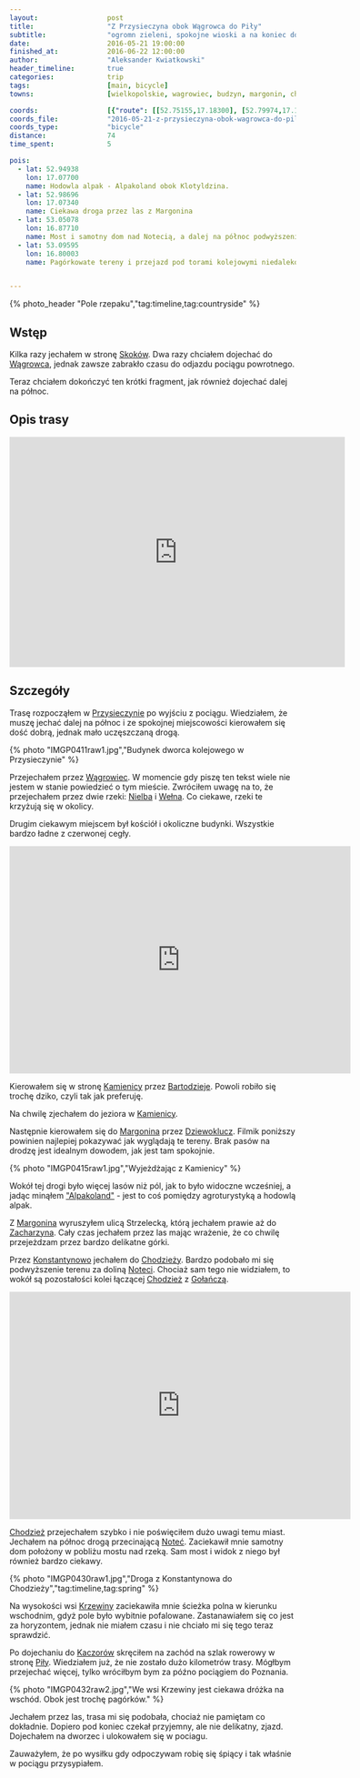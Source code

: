 ```yaml
---
layout:                 post
title:                  "Z Przysieczyna obok Wągrowca do Piły"
subtitle:               "ogromn zieleni, spokojne wioski a na koniec dolina Noteci i pagórki wokół Piły"
date:                   2016-05-21 19:00:00
finished_at:            2016-06-22 12:00:00
author:                 "Aleksander Kwiatkowski"
header_timeline:        true
categories:             trip
tags:                   [main, bicycle]
towns:                  [wielkopolskie, wagrowiec, budzyn, margonin, chodziez, kaczory, pila]

coords:                 [{"route": [[52.75155,17.18300], [52.79974,17.19124], [52.80399,17.19674], [52.80773,17.19210], [52.80809,17.18867], [52.84175,17.17459], [52.87803,17.12043], [52.88088,17.11168], [52.88186,17.10678], [52.90998,17.07589], [52.90873,17.06704], [52.91852,17.07571], [52.92312,17.07056], [52.93383,17.07486], [52.96026,17.07305], [52.97008,17.07631], [52.97055,17.08078], [52.98057,17.08524], [52.98218,17.07983], [52.99540,17.06636], [53.00176,17.04790], [53.01048,17.04078], [53.01028,17.02748], [53.00847,17.01340], [53.01255,16.99821], [53.00398,16.96104], [53.00351,16.94851], [52.99509,16.91967], [53.00677,16.91049], [53.01255,16.91169], [53.02453,16.89384], [53.02664,16.88697], [53.05049,16.87727], [53.06524,16.87641], [53.07334,16.87298], [53.07556,16.87779], [53.09540,16.87779], [53.09700,16.88251], [53.10056,16.88268], [53.10241,16.84646], [53.09417,16.80560], [53.10195,16.78080], [53.10731,16.78998], [53.12431,16.79161], [53.14712,16.75119], [53.14331,16.74372]], "type": "bicycle"}]
coords_file:            "2016-05-21-z-przysieczyna-obok-wagrowca-do-pily.json"
coords_type:            "bicycle"
distance:               74
time_spent:             5

pois:
  - lat: 52.94938
    lon: 17.07700
    name: Hodowla alpak - Alpakoland obok Klotyldzina.
  - lat: 52.98696
    lon: 17.07340
    name: Ciekawa droga przez las z Margonina
  - lat: 53.05078
    lon: 16.87710
    name: Most i samotny dom nad Notecią, a dalej na północ podwyższenie terenu
  - lat: 53.09595
    lon: 16.80003  
    name: Pagórkowate tereny i przejazd pod torami kolejowymi niedaleko Piły


---
```


[wiki-skoki]:            https://pl.wikipedia.org/wiki/Skoki_(powiat_w%C4%85growiecki)
[wiki-wagrowiec]:        https://pl.wikipedia.org/wiki/W%C4%85growiec
[wiki-przysieczyn]:      https://pl.wikipedia.org/wiki/Przysieczyn
[wiki-nielba]:           https://pl.wikipedia.org/wiki/Nielba
[wiki-welna]:            https://pl.wikipedia.org/wiki/We%C5%82na_(rzeka)
[wiki-kamienica]:        https://pl.wikipedia.org/wiki/Kamienica_(powiat_w%C4%85growiecki)
[wiki-bartodzieje]:      https://pl.wikipedia.org/wiki/Bartodzieje_(wojew%C3%B3dztwo_wielkopolskie)
[wiki-margonin]:         https://pl.wikipedia.org/wiki/Margonin
[wiki-dziewoklucz]:      ttps://pl.wikipedia.org/wiki/Dziewoklucz
[wiki-zacharzyn]:        https://pl.wikipedia.org/wiki/Zacharzyn
[wiki-konstantynowo]:    https://pl.wikipedia.org/wiki/Konstantynowo_(powiat_chodzieski)
[wiki-krzewina]:         https://pl.wikipedia.org/wiki/Krzewina_(powiat_pilski)
[wiki-kaczory]:          https://pl.wikipedia.org/wiki/Kaczory_(gmina)
[wiki-pila]:             https://pl.wikipedia.org/wiki/Pi%C5%82a_(miasto)
[wiki-chodziez]:         https://pl.wikipedia.org/wiki/Chodzie%C5%BC
[wiki-notec]:            https://pl.wikipedia.org/wiki/Note%C4%87
[wiki-golancz]:          https://pl.wikipedia.org/wiki/Go%C5%82a%C5%84cz

[alpakoland]:            http://alpakoland.pl/pl/index

{% photo_header "Pole rzepaku","tag:timeline,tag:countryside" %}

Wstęp
-----

Kilka razy jechałem w stronę [Skoków][wiki-skoki]. Dwa razy chciałem dojechać
do [Wągrowca][wiki-wagrowiec], jednak zawsze zabrakło czasu do odjazdu pociągu
powrotnego.

Teraz chciałem dokończyć ten krótki fragment, jak również dojechać dalej na północ.

Opis trasy
----------

<iframe height='405' width='590' frameborder='0' allowtransparency='true' scrolling='no' src='https://www.strava.com/activities/583258728/embed/cb43359cc0e0cf82f98fca70bf734e95283f851e'></iframe>

Szczegóły
---------

Trasę rozpocząłem w [Przysieczynie][wiki-przysieczyn] po wyjściu z pociągu.
Wiedziałem, że muszę jechać dalej na północ i ze spokojnej miejscowości
kierowałem się dość dobrą, jednak mało uczęszczaną drogą.

{% photo "IMGP0411raw1.jpg","Budynek dworca kolejowego w Przysieczynie" %}

Przejechałem przez [Wągrowiec][wiki-wagrowiec]. W momencie gdy piszę ten tekst
wiele nie jestem w stanie powiedzieć o tym mieście. Zwróciłem uwagę na to,
że przejechałem przez dwie rzeki: [Nielba][wiki-nielba] i [Wełna][wiki-welna].
Co ciekawe, rzeki te krzyżują się w okolicy.

Drugim ciekawym miejscem był kościół i okoliczne budynki. Wszystkie bardzo ładne
z czerwonej cegły.

<div class="vimeo"><iframe src='http://player.vimeo.com/video/169553899' width="600" height="400" frameborder="0" webkitAllowFullScreen mozallowfullscreen allowFullScreen> </iframe></div>

Kierowałem się w stronę [Kamienicy][wiki-kamienica] przez [Bartodzieje][wiki-bartodzieje].
Powoli robiło się trochę dziko, czyli tak jak preferuję.

Na chwilę zjechałem do jeziora w [Kamienicy][wiki-kamienica].

Następnie kierowałem się do [Margonina][wiki-margonin] przez [Dziewoklucz][wiki-dziewoklucz].
Filmik poniższy powinien najlepiej pokazywać jak wyglądają te tereny. Brak pasów na drodzę
jest idealnym dowodem, jak jest tam spokojnie.

{% photo "IMGP0415raw1.jpg","Wyjeżdżając z Kamienicy" %}

Wokół tej drogi było więcej lasów niż pól, jak to było widoczne wcześniej, a jadąc
minąłem ["Alpakoland"][alpakoland] - jest to coś pomiędzy agroturystyką a hodowlą alpak.

Z [Margonina][wiki-margonin] wyruszyłem ulicą Strzelecką, którą jechałem
prawie aż do [Zacharzyna][wiki-zacharzyn]. Cały czas jechałem przez las mając
wrażenie, że co chwilę przejeżdzam przez bardzo delikatne górki.

Przez [Konstantynowo][wiki-konstantynowo] jechałem do [Chodzieży][wiki-chodziez].
Bardzo podobało mi się podwyższenie terenu za doliną [Noteci][wiki-notec].
Chociaż sam tego nie widziałem, to wokół są pozostałości kolei
łączącej [Chodzież][wiki-chodziez]
z [Gołańczą][wiki-golancz].

<div class="vimeo"><iframe src='http://player.vimeo.com/video/169553900' width="600" height="400" frameborder="0" webkitAllowFullScreen mozallowfullscreen allowFullScreen> </iframe></div>

[Chodzież][wiki-chodziez] przejechałem szybko i nie poświęciłem dużo
uwagi temu miast. Jechałem na północ drogą przecinającą
[Noteć][wiki-notec]. Zaciekawił mnie samotny dom położony w pobliżu mostu nad
rzeką. Sam most i widok z niego był również bardzo ciekawy.

{% photo "IMGP0430raw1.jpg","Droga z Konstantynowa do Chodzieży","tag:timeline,tag:spring" %}

Na wysokości wsi [Krzewiny][wiki-krzewina] zaciekawiła mnie ścieżka polna
w kierunku wschodnim, gdyż pole było wybitnie pofalowane. Zastanawiałem się
co jest za horyzontem, jednak nie miałem czasu i nie chciało mi się tego
teraz sprawdzić.

Po dojechaniu do [Kaczorów][wiki-kaczory] skręciłem na zachód na szlak rowerowy
w stronę [Piły][wiki-pila]. Wiedziałem już, że nie zostało dużo kilometrów trasy.
Mógłbym przejechać więcej, tylko wróciłbym bym za późno pociągiem do Poznania.

{% photo "IMGP0432raw2.jpg","We wsi Krzewiny jest ciekawa dróżka na wschód. Obok jest trochę pagórków." %}

Jechałem przez las, trasa mi się podobała, chociaż nie pamiętam co dokładnie.
Dopiero pod koniec czekał przyjemny, ale nie delikatny, zjazd. Dojechałem na
dworzec i ulokowałem się w pociagu.

Zauważyłem, że po wysiłku gdy odpoczywam robię się śpiący i tak właśnie w pociągu
przysypiałem.
